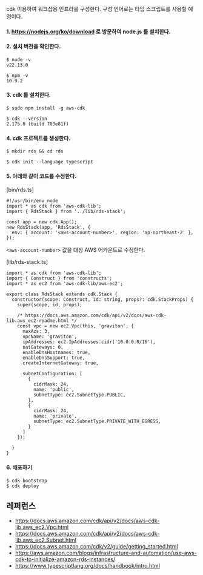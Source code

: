 cdk 이용하여 워크샵용 인프라를 구성한다. 구성 언어로는 타입 스크립트를 사용할 예정이다. 

#### 1. https://nodejs.org/ko/download 로 방문하여 node.js 를 설치한다. ####


#### 2. 설치 버전을 확인한다. ####

```
$ node -v
v22.13.0

$ npm -v
10.9.2
```

#### 3. cdk 를 설치한다. ####
```
$ sudo npm install -g aws-cdk

$ cdk --version
2.175.0 (build 703e81f) 
```

#### 4. cdk 프로젝트를 생성한다. ####
```
$ mkdir rds && cd rds

$ cdk init --language typescript
```

#### 5. 아래와 같이 코드를 수정한다. ####

[bin/rds.ts]
```
#!/usr/bin/env node
import * as cdk from 'aws-cdk-lib';
import { RdsStack } from '../lib/rds-stack';

const app = new cdk.App();
new RdsStack(app, 'RdsStack', {
  env: { account: '<aws-account-number>', region: 'ap-northeast-2' },
});
```
 `<aws-account-number>` 값을 대상 AWS 어카운트로 수정한다. 


[lib/rds-stack.ts]
```
import * as cdk from 'aws-cdk-lib';
import { Construct } from 'constructs';
import * as ec2 from 'aws-cdk-lib/aws-ec2';

export class RdsStack extends cdk.Stack {
  constructor(scope: Construct, id: string, props?: cdk.StackProps) {
    super(scope, id, props);

    /* https://docs.aws.amazon.com/cdk/api/v2/docs/aws-cdk-lib.aws_ec2-readme.html */
    const vpc = new ec2.Vpc(this, 'graviton', {
      maxAzs: 3,
      vpcName: 'graviton',
      ipAddresses: ec2.IpAddresses.cidr('10.0.0.0/16'),
      natGateways: 0,      
      enableDnsHostnames: true,
      enableDnsSupport: true, 
      createInternetGateway: true,

      subnetConfiguration: [
        {
          cidrMask: 24,
          name: 'public',
          subnetType: ec2.SubnetType.PUBLIC,
        },
        {
          cidrMask: 24,
          name: 'private',
          subnetType: ec2.SubnetType.PRIVATE_WITH_EGRESS,
        }
      ]
    });

  }
}

```

#### 6. 배포하기 ####
```
$ cdk bootstrap
$ cdk deploy 
```


## 레퍼런스 ##
* https://docs.aws.amazon.com/cdk/api/v2/docs/aws-cdk-lib.aws_ec2.Vpc.html
* https://docs.aws.amazon.com/cdk/api/v2/docs/aws-cdk-lib.aws_ec2.Subnet.html
* https://docs.aws.amazon.com/cdk/v2/guide/getting_started.html
* https://aws.amazon.com/blogs/infrastructure-and-automation/use-aws-cdk-to-initialize-amazon-rds-instances/
* https://www.typescriptlang.org/docs/handbook/intro.html
